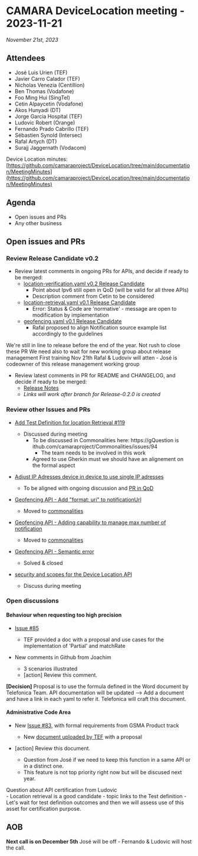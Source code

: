 # CAMARA DeviceLocation meeting - 2023-11-21

*November 21st, 2023*

## Attendees

- José Luis Urien (TEF)
- Javier Carro Calador (TEF)
- Nicholas Venezia (Centillion)
- Ben Thomas (Vodafone)
- Foo Ming Hui (SingTel)
- Cetin Alpaycetin (Vodafone)
- Akos Hunyadi (DT)
- Jorge Garcia Hospital (TEF)
- Ludovic Robert (Orange)
- Fernando Prado Cabrillo (TEF)
- Sébastien Synold (Intersec)
- Rafal Artych (DT)
- Surajj Jaggernath (Vodacom)


Device Location minutes: [https://github.com/camaraproject/DeviceLocation/tree/main/documentation/MeetingMinutes](https://github.com/camaraproject/DeviceLocation/tree/main/documentation/MeetingMinutes)

## Agenda

* Open issues and PRs
* Any other business
  
## Open issues and PRs

### Review Release Candidate v0.2

* Review latest comments in ongoing PRs for APIs, and decide if ready to be merged:
  - [location-verification.yaml v0.2 Release Candidate](https://github.com/camaraproject/DeviceLocation/pull/104)
       - Point about Ipv6 still open in QoD (will be valid for all three APIs)
       - Description comment from Cetin to be considered
  - [location-retrieval.yaml v0.1 Release Candidate](https://github.com/camaraproject/DeviceLocation/pull/114)
      - Error: Status & Code are 'normative' - message are open to modification by implementation
  - [geofencing.yaml v0.1 Release Candidate](https://github.com/camaraproject/DeviceLocation/pull/116)
      - Rafal proposed to align Notification source example list accordingly to the guidelines

We're still in line to release before the end of the year.
    Not rush to close these PR
    We need also to wait for new working group about release management
        First training Nov 21th
        Rafal & Ludoviv will atten - José is codeowner of this release management working group

* Review latest comments in PR for README and CHANGELOG, and decide if ready to be merged:
  - [Release Notes](https://github.com/camaraproject/DeviceLocation/pull/106)
  - *Links will work after branch for Release-0.2.0 is created* 

### Review other Issues and PRs

* [Add Test Definition for location Retrieval #119](https://github.com/camaraproject/DeviceLocation/pull/119/files)
  - Discussed during meeting 
    - To be discussed in Commonalities here: https://gQuestion is ithub.com/camaraproject/Commonalities/issues/94
      - The team needs to be involved in this work
    - Agreed to use Gherkin must we should have an alignement on the formal aspect

* [Adjust IP Adresses device in device to use single IP adresses](https://github.com/camaraproject/DeviceLocation/issues/117)
  - To be aligned with ongoing discussion and [PR in QoD](https://github.com/camaraproject/QualityOnDemand/pull/237)

* [Geofencing API - Add "format: uri" to notificationUrl](https://github.com/camaraproject/DeviceLocation/issues/118)
  - Moved to [commonalities](https://github.com/camaraproject/Commonalities/issues/93)

* [Geofencing API - Adding capability to manage max number of notification](https://github.com/camaraproject/DeviceLocation/issues/111)
  - Moved to [commonalities](https://github.com/camaraproject/Commonalities/issues/90)

* [Geofencing API - Semantic error](https://github.com/camaraproject/DeviceLocation/issues/109)
  - Solved & closed

* [security and scopes for the Device Location API](https://github.com/camaraproject/DeviceLocation/issues/105)
  - Discuss during meeting

### Open discussions

#### Behaviour when requesting too high precision

* [Issue #85](https://github.com/camaraproject/DeviceLocation/issues/85)
  - TEF provided a doc with a proposal and use cases for the implementation of 'Partial' and matchRate

* New comments in Github from Joachim
  * 3 scenarios illustrated
  * [action] Review this comment.

**[Decision]** Proposal is to use the formula defined in the Word document by Telefonica Team.
        API documentation will be updated --> Add a document and have a link in each yaml to refer it. Telefonica will craft this document.

#### Administrative Code Area

* New [Issue #83](https://github.com/camaraproject/DeviceLocation/issues/83), with formal requirements from GSMA Product track
  - New [document uploaded by TEF](https://github.com/camaraproject/DeviceLocation/files/12856149/AdminCode.Proposal.-.Draft_20230926.docx) with a proposal
* [action] Review this document.

    - Question from José if we need to keep this function in a same API or in a distinct one. 
    - This feature is not top priority right now but will be discused next year.

Question about API certification from Ludovic  
    - Location retrieval is a good candidate
    - topic links to the Test definition
      - Let's wait for test definition outcomes and then we will assess use of this asset for certification purpose.

## AOB


<p>

**Next call is on December 5th**
    José will be off - Fernando & Ludovic will host the call.
